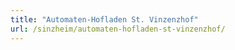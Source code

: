```yaml
---
title: "Automaten-Hofladen St. Vinzenzhof"
url: /sinzheim/automaten-hofladen-st-vinzenzhof/
---
```


